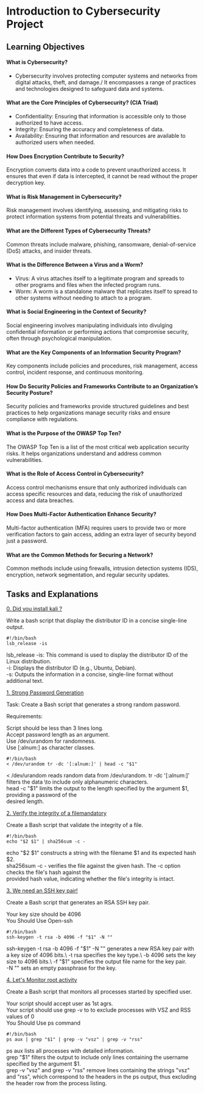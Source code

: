 # Introduction to Cybersecurity Project

## Learning Objectives

#### What is Cybersecurity?

- Cybersecurity involves protecting computer systems and networks from digital attacks, theft, and damage./
  It encompasses a range of practices and technologies designed to safeguard data and systems.

#### What are the Core Principles of Cybersecurity? (CIA Triad)

- Confidentiality: Ensuring that information is accessible only to those authorized to have access.
- Integrity: Ensuring the accuracy and completeness of data.
- Availability: Ensuring that information and resources are available to authorized users when needed.

#### How Does Encryption Contribute to Security?

Encryption converts data into a code to prevent unauthorized access. It ensures that even if data is intercepted, it cannot be read without the proper decryption key.

#### What is Risk Management in Cybersecurity?

Risk management involves identifying, assessing, and mitigating risks to protect information systems from potential threats and vulnerabilities.

#### What are the Different Types of Cybersecurity Threats?

Common threats include malware, phishing, ransomware, denial-of-service (DoS) attacks, and insider threats.

#### What is the Difference Between a Virus and a Worm?

- Virus: A virus attaches itself to a legitimate program and spreads to other programs and files when the infected program runs.
- Worm: A worm is a standalone malware that replicates itself to spread to other systems without needing to attach to a program.

#### What is Social Engineering in the Context of Security?

Social engineering involves manipulating individuals into divulging confidential information or performing actions that compromise security, often through psychological manipulation.

#### What are the Key Components of an Information Security Program?

Key components include policies and procedures, risk management, access control, incident response, and continuous monitoring.

#### How Do Security Policies and Frameworks Contribute to an Organization’s Security Posture?

Security policies and frameworks provide structured guidelines and best practices to help organizations manage security risks and ensure compliance with regulations.

#### What is the Purpose of the OWASP Top Ten?

The OWASP Top Ten is a list of the most critical web application security risks. It helps organizations understand and address common vulnerabilities.

#### What is the Role of Access Control in Cybersecurity?

Access control mechanisms ensure that only authorized individuals can access specific resources and data, reducing the risk of unauthorized access and data breaches.

#### How Does Multi-Factor Authentication Enhance Security?

Multi-factor authentication (MFA) requires users to provide two or more verification factors to gain access, adding an extra layer of security beyond just a password.

#### What are the Common Methods for Securing a Network?

Common methods include using firewalls, intrusion detection systems (IDS), encryption, network segmentation, and regular security updates.

## Tasks and Explanations

[0. Did you install kali ?](https://github.com/Mtiass/holbertonschool-cyber_security/blob/main/cybersecurity_basics/0x00_introduction_cybersecurity/0-release.sh)

Write a bash script that display the distributor ID in a concise single-line output.
```
#!/bin/bash
lsb_release -is
```
lsb_release -is: This command is used to display the distributor ID of the Linux distribution.\
-i: Displays the distributor ID (e.g., Ubuntu, Debian).\
-s: Outputs the information in a concise, single-line format without additional text.

[1. Strong Password Generation](https://github.com/Mtiass/holbertonschool-cyber_security/blob/main/cybersecurity_basics/0x00_introduction_cybersecurity/1-gen_password.sh)

Task: Create a Bash script that generates a strong random password.

Requirements:

Script should be less than 3 lines long.\
Accept password length as an argument.\
Use /dev/urandom for randomness.\
Use [:alnum:] as character classes.
```
#!/bin/bash
< /dev/urandom tr -dc '[:alnum:]' | head -c "$1"
```
< /dev/urandom reads random data from /dev/urandom.
tr -dc '[:alnum:]' filters the data \to include only alphanumeric characters.\
head -c "$1" limits the output to the length specified by the argument $1, providing a password of the\
desired length.

[2. Verify the integrity of a filemandatory](https://github.com/Mtiass/holbertonschool-cyber_security/blob/main/cybersecurity_basics/0x00_introduction_cybersecurity/2-sha256_validator.sh)

Create a Bash script that validate the integrity of a file.
```
#!/bin/bash
echo "$2 $1" | sha256sum -c -
```
echo "$2 $1" constructs a string with the filename $1 and its expected hash $2.\
sha256sum -c - verifies the file against the given hash. The -c option checks the file's hash against the\
provided hash value, indicating whether the file's integrity is intact.

[3. We need an SSH key pair!](https://github.com/Mtiass/holbertonschool-cyber_security/blob/main/cybersecurity_basics/0x00_introduction_cybersecurity/3-gen_key.sh)

Create a Bash script that generates an RSA SSH key pair.

Your key size should be 4096\
You Should Use Open-ssh
```
#!/bin/bash
ssh-keygen -t rsa -b 4096 -f "$1" -N ""
```
ssh-keygen -t rsa -b 4096 -f "$1" -N "" generates a new RSA key pair with a key size of 4096 bits.\
-t rsa specifies the key type.\
-b 4096 sets the key size to 4096 bits.\
-f "$1" specifies the output file name for the key pair.\
-N "" sets an empty passphrase for the key.

[4. Let's Monitor root activity](https://github.com/Mtiass/holbertonschool-cyber_security/blob/main/cybersecurity_basics/0x00_introduction_cybersecurity/4-root_process.sh)

Create a Bash script that monitors all processes started by specified user.

Your script should accept user as 1st agrs.\
Your script should use grep -v to to exclude processes with VSZ and RSS values of 0\
You Should Use ps command
```
#!/bin/bash
ps aux | grep "$1" | grep -v "vsz" | grep -v "rss"
```
ps aux lists all processes with detailed information.\
grep "$1" filters the output to include only lines containing the username specified by the argument $1.\
grep -v "vsz" and grep -v "rss" remove lines containing the strings "vsz" and "rss", which correspond to the headers in the ps output, thus excluding the header row from the process listing.
